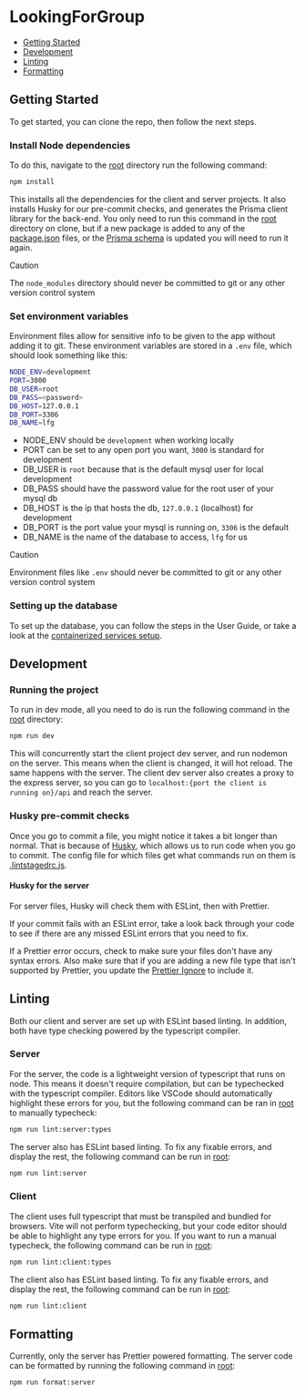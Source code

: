 # LookingForGroup

- [Getting Started](#getting-started)
- [Development](#Development)
- [Linting](#linting)
- [Formatting](#formatting)

## Getting Started

To get started, you can clone the repo, then follow the next steps.

### Install Node dependencies

To do this, navigate to the [root](.) directory run the following command:

```bash
npm install
```

This installs all the dependencies for the client and server projects. It also installs Husky for our pre-commit checks, and generates the Prisma client library for the back-end. You only need to run this command in the [root](.) directory on clone, but if a new package is added to any of the [package.json](package.json) files, or the [Prisma schema](./server/prisma/schema.prisma) is updated you will need to run it again.

> [!CAUTION]
> The `node_modules` directory should never be committed to git or any other version control system

### Set environment variables

Environment files allow for sensitive info to be given to the app without adding it to git. These environment variables are stored in a `.env` file, which should look something like this:

```sh
NODE_ENV=development
PORT=3000
DB_USER=root
DB_PASS=<password>
DB_HOST=127.0.0.1
DB_PORT=3306
DB_NAME=lfg
```

- NODE_ENV should be `development` when working locally
- PORT can be set to any open port you want, `3000` is standard for development
- DB_USER is `root` because that is the default mysql user for local development
- DB_PASS should have the password value for the root user of your mysql db
- DB_HOST is the ip that hosts the db, `127.0.0.1` (localhost) for development
- DB_PORT is the port value your mysql is running on, `3306` is the default
- DB_NAME is the name of the database to access, `lfg` for us

> [!CAUTION]
> Environment files like `.env` should never be committed to git or any other version control system

### Setting up the database

To set up the database, you can follow the steps in the User Guide, or take a look at the [containerized services setup](./containers/dev/README.md).

## Development

### Running the project

To run in dev mode, all you need to do is run the following command in the [root](.) directory:

```bash
npm run dev
```

This will concurrently start the client project dev server, and run nodemon on the server. This means when the client is changed, it will hot reload. The same happens with the server. The client dev server also creates a proxy to the express server, so you can go to `localhost:{port the client is running on}/api` and reach the server.

### Husky pre-commit checks

Once you go to commit a file, you might notice it takes a bit longer than normal. That is because of [Husky](https://typicode.github.io/husky/), which allows us to run code when you go to commit. The config file for which files get what commands run on them is [.lintstagedrc.js](./.lintstagedrc.js).

#### Husky for the server

For server files, Husky will check them with ESLint, then with Prettier.

If your commit fails with an ESLint error, take a look back through your code to see if there are any missed ESLint errors that you need to fix.

If a Prettier error occurs, check to make sure your files don't have any syntax errors. Also make sure that if you are adding a new file type that isn't supported by Prettier, you update the [Prettier Ignore](./server/.prettierignore) to include it.

## Linting

Both our client and server are set up with ESLint based linting. In addition, both have type checking powered by the typescript compiler.

### Server

For the server, the code is a lightweight version of typescript that runs on node. This means it doesn't require compilation, but can be typechecked with the typescript compiler. Editors like VSCode should automatically highlight these errors for you, but the following command can be ran in [root](.) to manually typecheck:

```bash
npm run lint:server:types
```

The server also has ESLint based linting. To fix any fixable errors, and display the rest, the following command can be run in [root](.):

```bash
npm run lint:server
```

### Client

The client uses full typescript that must be transpiled and bundled for browsers. Vite will not perform typechecking, but your code editor should be able to highlight any type errors for you. If you want to run a manual typecheck, the following command can be run in [root](.):

```bash
npm run lint:client:types
```

The client also has ESLint based linting. To fix any fixable errors, and display the rest, the following command can be run in [root](.):

```bash
npm run lint:client
```

## Formatting

Currently, only the server has Prettier powered formatting. The server code can be formatted by running the following command in [root](.):

```bash
npm run format:server
```
